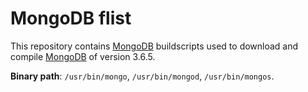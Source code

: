 # MongoDB flist

This repository contains [MongoDB](https://github.com/mongodb/mongo) buildscripts used to download and compile [MongoDB](https://github.com/mongodb/mongo) of version 3.6.5.

**Binary path**: `/usr/bin/mongo`, `/usr/bin/mongod`, `/usr/bin/mongos`.